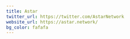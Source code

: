 ```yaml
---
title: Astar
twitter_url: https://twitter.com/AstarNetwork
website_url: https://astar.network/
bg_color: fafafa
---
```

